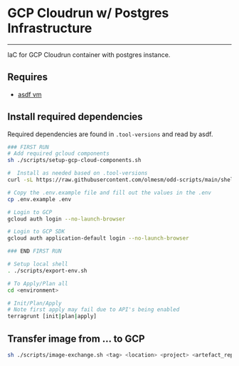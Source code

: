 # GCP Cloudrun w/ Postgres Infrastructure

---

IaC for GCP Cloudrun container with postgres instance.

## Requires

- [asdf vm](https://asdf-vm.com)

## Install required dependencies

Required dependencies are found in `.tool-versions` and read by asdf.

```bash
### FIRST RUN
# Add required gcloud components
sh ./scripts/setup-gcp-cloud-components.sh

#  Install as needed based on .tool-versions
curl -sL https://raw.githubusercontent.com/olmesm/odd-scripts/main/shell/asdf-install.sh | bash

# Copy the .env.example file and fill out the values in the .env
cp .env.example .env

# Login to GCP
gcloud auth login --no-launch-browser

# Login to GCP SDK
gcloud auth application-default login --no-launch-browser

### END FIRST RUN

# Setup local shell
. ./scripts/export-env.sh

# To Apply/Plan all
cd <environment>

# Init/Plan/Apply
# Note first apply may fail due to API's being enabled
terragrunt [init|plan|apply]
```

## Transfer image from ... to GCP

```bash
sh ./scripts/image-exchange.sh <tag> <location> <project> <artefact_repo> <image_name>
```

<!-- MARKDOWN REFERENCES -->

[asdf vm]: https://asdf-vm.com/
